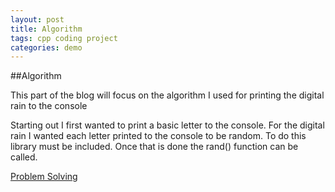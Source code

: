```yaml
---
layout: post
title: Algorithm
tags: cpp coding project
categories: demo
---
```


##Algorithm

This part of the blog will focus on the algorithm I used for printing the digital rain to the console 

Starting out I first wanted to print a basic letter to the console. For the digital rain I wanted each letter printed to the console to be random. To do this <cstdlib> library must be included. Once that is done the rand() function can be called. 



[Problem Solving](https://conorkeane01.github.io/digital-rain-cpp-ck/demo/2024/03/11/Problem-Solving.html)
